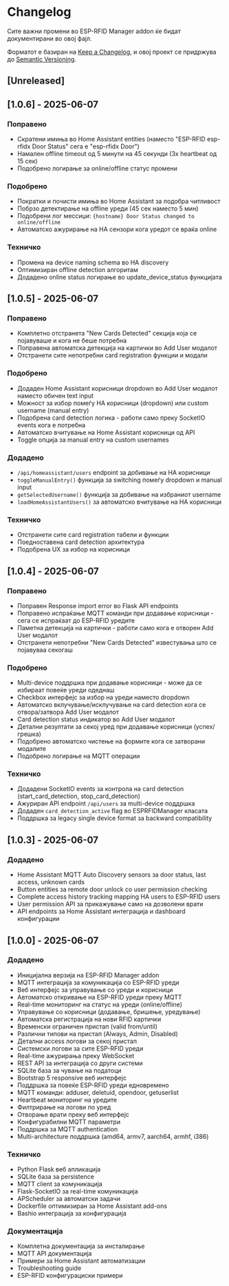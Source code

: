 # Changelog

Сите важни промени во ESP-RFID Manager addon ќе бидат документирани во овој фајл.

Форматот е базиран на [Keep a Changelog](https://keepachangelog.com/en/1.0.0/),
и овој проект се придржува до [Semantic Versioning](https://semver.org/spec/v2.0.0.html).

## [Unreleased]

## [1.0.6] - 2025-06-07

### Поправено
- Скратени имиња во Home Assistant entities (наместо "ESP-RFID esp-rfidx Door Status" сега е "esp-rfidx Door")
- Намален offline timeout од 5 минути на 45 секунди (3x heartbeat од 15 сек)
- Подобрено логирање за online/offline статус промени

### Подобрено
- Пократки и почисти имиња во Home Assistant за подобра читливост
- Побрзо детектирање на offline уреди (45 сек наместо 5 мин)
- Подобрени лог мессиџи: `{hostname} Door Status changed to online/offline`
- Автоматско ажурирање на HA сензори кога уредот се враќа online

### Техничко
- Промена на device naming schema во HA discovery
- Оптимизиран offline detection алгоритам
- Додадено online status логирање во update_device_status функцијата

## [1.0.5] - 2025-06-07

### Поправено
- Комплетно отстранета "New Cards Detected" секција која се појавуваше и кога не беше потребна
- Поправена автоматска детекција на картички во Add User модалот  
- Отстранети сите непотребни card registration функции и модали

### Подобрено
- Додаден Home Assistant корисници dropdown во Add User модалот наместо обичен text input
- Можност за избор помеѓу HA корисници (dropdown) или custom username (manual entry)
- Подобрена card detection логика - работи само преку SocketIO events кога е потребна
- Автоматско вчитување на Home Assistant корисници од API
- Toggle опција за manual entry на custom usernames

### Додадено
- `/api/homeassistant/users` endpoint за добивање на HA корисници
- `toggleManualEntry()` функција за switching помеѓу dropdown и manual input
- `getSelectedUsername()` функција за добивање на избраниот username
- `loadHomeAssistantUsers()` за автоматско вчитување на HA корисници

### Техничко
- Отстранети сите card registration табели и функции
- Поедноставена card detection архитектура
- Подобрена UX за избор на корисници

## [1.0.4] - 2025-06-07

### Поправено
- Поправен Response import error во Flask API endpoints
- Поправено испраќање MQTT команди при додавање корисници - сега се испраќаат до ESP-RFID уредите
- Паметна детекција на картички - работи само кога е отворен Add User модалот
- Отстранети непотребни "New Cards Detected" известувања што се појавуваа секогаш

### Подобрено  
- Multi-device поддршка при додавање корисници - може да се избираат повеќе уреди одеднаш
- Checkbox интерфејс за избор на уреди наместо dropdown
- Автоматско вклучување/исклучување на card detection кога се отвора/затвора Add User модалот
- Card detection status индикатор во Add User модалот
- Детални резултати за секој уред при додавање корисници (успех/грешка)
- Подобрено автоматско чистење на формите кога се затворани модалите
- Подобрено логирање на MQTT операции

### Техничко
- Додадени SocketIO events за контрола на card detection (start_card_detection, stop_card_detection)
- Ажуриран API endpoint `/api/users` за multi-device поддршка
- Додаден `card_detection_active` flag во ESPRFIDManager класата
- Поддршка за legacy single device format за backward compatibility

## [1.0.3] - 2025-06-07

### Додадено
- Home Assistant MQTT Auto Discovery sensors за door status, last access, unknown cards
- Button entities за remote door unlock со user permission checking  
- Complete access history tracking mapping HA users to ESP-RFID users
- User permission API за прикажување само на дозволени врати
- API endpoints за Home Assistant интеграција и dashboard конфигурации

## [1.0.0] - 2025-06-07

### Додадено
- Иницијална верзија на ESP-RFID Manager addon
- MQTT интеграција за комуникација со ESP-RFID уреди
- Веб интерфејс за управување со уреди и корисници
- Автоматско откривање на ESP-RFID уреди преку MQTT
- Real-time мониторинг на статус на уреди (online/offline)
- Управување со корисници (додавање, бришење, уредување)
- Автоматска регистрација на нови RFID картички
- Временски ограничен пристап (valid from/until)
- Различни типови на пристап (Always, Admin, Disabled)
- Детални access логови за секој пристап
- Системски логови за сите ESP-RFID уреди
- Real-time ажурирања преку WebSocket
- REST API за интеграција со други системи
- SQLite база за чување на податоци
- Bootstrap 5 responsive веб интерфејс
- Поддршка за повеќе ESP-RFID уреди едновремено
- MQTT команди: adduser, deletuid, opendoor, getuserlist
- Heartbeat мониторинг на уредите
- Филтрирање на логови по уред
- Отворање врати преку веб интерфејс
- Конфигурабилни MQTT параметри
- Поддршка за MQTT authentication
- Multi-architecture поддршка (amd64, armv7, aarch64, armhf, i386)

### Техничко
- Python Flask веб апликација
- SQLite база за persistence
- MQTT client за комуникација
- Flask-SocketIO за real-time комуникација
- APScheduler за автоматски задачи
- Dockerfile оптимизиран за Home Assistant add-ons
- Bashio интеграција за конфигурација

### Документација
- Комплетна документација за инсталирање
- MQTT API документација
- Примери за Home Assistant автоматизации
- Troubleshooting guide
- ESP-RFID конфигурациски примери 